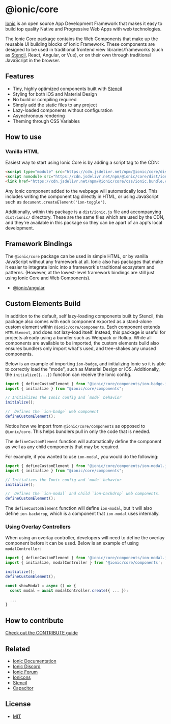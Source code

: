 # @ionic/core

[Ionic](https://ionicframework.com/) is an open source App Development Framework that makes it easy to build top quality Native and Progressive Web Apps with web technologies.

The Ionic Core package contains the Web Components that make up the reusable UI building blocks of Ionic Framework. These components are designed to be used in traditional frontend view libraries/frameworks (such as [Stencil](https://stenciljs.com/), React, Angular, or Vue), or on their own through traditional JavaScript in the browser.


## Features

* Tiny, highly optimized components built with [Stencil](https://stenciljs.com/)
* Styling for both iOS and Material Design
* No build or compiling required
* Simply add the static files to any project
* Lazy-loaded components without configuration
* Asynchronous rendering
* Theming through CSS Variables


## How to use

### Vanilla HTML

Easiest way to start using Ionic Core is by adding a script tag to the CDN:

```html
<script type="module" src="https://cdn.jsdelivr.net/npm/@ionic/core/dist/ionic/ionic.esm.js"></script>
<script nomodule src="https://cdn.jsdelivr.net/npm/@ionic/core/dist/ionic/ionic.js"></script>
<link href="https://cdn.jsdelivr.net/npm/@ionic/core/css/ionic.bundle.css" rel="stylesheet">
```

Any Ionic component added to the webpage will automatically load. This includes writing the component tag directly in HTML, or using JavaScript such as `document.createElement('ion-toggle')`.

Additionally, within this package is a `dist/ionic.js` file and accompanying `dist/ionic/` directory. These are the same files which are used by the CDN, and they're available in this package so they can be apart of an app's local development.


## Framework Bindings

The `@ionic/core` package can be used in simple HTML, or by vanilla JavaScript without any framework at all. Ionic also has packages that make it easier to integrate Ionic into a framework's traditional ecosystem and patterns. (However, at the lowest-level framework bindings are still just using Ionic Core and Web Components).

* [@ionic/angular](https://www.npmjs.com/package/@ionic/angular)


## Custom Elements Build

In addition to the default, self lazy-loading components built by Stencil, this package also comes with each component exported as a stand-alone custom element within `@ionic/core/components`. Each component extends `HTMLElement`, and does not lazy-load itself. Instead, this package is useful for projects already using a bundler such as Webpack or Rollup. While all components are available to be imported, the custom elements build also ensures bundlers only import what's used, and tree-shakes any unused components.

Below is an example of importing `ion-badge`, and initializing Ionic so it is able to correctly load the "mode", such as Material Design or iOS. Additionally, the `initialize({...})` function can receive the Ionic config.

```typescript
import { defineCustomElement } from "@ionic/core/components/ion-badge.js";
import { initialize } from "@ionic/core/components";

// Initializes the Ionic config and `mode` behavior
initialize();

//  Defines the `ion-badge` web component
defineCustomElement();
```

Notice how we import from `@ionic/core/components` as opposed to `@ionic/core`. This helps bundlers pull in only the code that is needed.

The `defineCustomElement` function will automatically define the component as well as any child components that may be required.

For example, if you wanted to use `ion-modal`, you would do the following:

```typescript
import { defineCustomElement } from "@ionic/core/components/ion-modal.js";
import { initialize } from "@ionic/core/components";

// Initializes the Ionic config and `mode` behavior
initialize();

//  Defines the `ion-modal` and child `ion-backdrop` web components.
defineCustomElement();
```

The `defineCustomElement` function will define `ion-modal`, but it will also define `ion-backdrop`, which is a component that `ion-modal` uses internally.

### Using Overlay Controllers

When using an overlay controller, developers will need to define the overlay component before it can be used. Below is an example of using `modalController`:

```typescript
import { defineCustomElement } from '@ionic/core/components/ion-modal.js';
import { initialize, modalController } from '@ionic/core/components';

initialize();
defineCustomElement();

const showModal = async () => {
  const modal = await modalController.create({ ... });
  
  ...
}
```

## How to contribute

[Check out the CONTRIBUTE guide](/.github/CONTRIBUTING.md)

## Related

* [Ionic Documentation](https://ionicframework.com/docs/)
* [Ionic Discord](https://ionic.link/discord)
* [Ionic Forum](https://forum.ionicframework.com/)
* [Ionicons](http://ionicons.com/)
* [Stencil](https://stenciljs.com/)
* [Capacitor](https://capacitor.ionicframework.com/)


## License

* [MIT](https://raw.githubusercontent.com/ionic-team/ionic/master/LICENSE)
